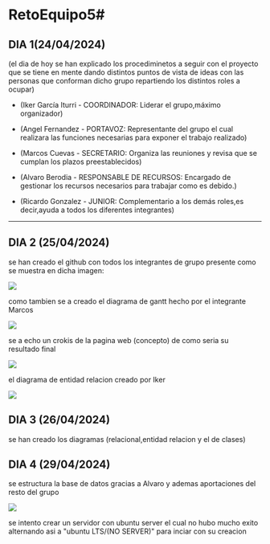 # RetoEquipo5# 



## DIA 1(24/04/2024)

(el dia de hoy se han explicado los procediminetos a seguir con el proyecto que se tiene en mente dando distintos puntos de vista de ideas con las personas que conforman dicho grupo repartiendo los distintos roles a ocupar)

* (Iker García Iturri - COORDINADOR: Liderar el grupo,máximo organizador)

* (Angel Fernandez - PORTAVOZ: Representante del grupo el cual realizara las funciones necesarias para exponer el trabajo realizado)

* (Marcos Cuevas - SECRETARIO: Organiza las reuniones y revisa que se cumplan los plazos preestablecidos)

* (Alvaro Berodia - RESPONSABLE DE RECURSOS: Encargado de gestionar los recursos necesarios para trabajar como es debido.)

* (Ricardo Gonzalez - JUNIOR: Complementario a los demás roles,es decir,ayuda a todos los diferentes integrantes) 

---
## DIA 2 (25/04/2024)

se han creado el github con todos los integrantes de grupo presente como se muestra en dicha imagen:

[![](https://i.postimg.cc/5y27Qr10/Captura-de-pantalla-2024-04-26-172314.png)](https://postimg.cc/Fdwg2DY5)

como tambien se a creado el diagrama de gantt hecho por el integrante Marcos

[![](https://i.postimg.cc/TPzXzSFB/si.png)](https://postimg.cc/GBxNYMcj)

se a echo un crokis de la pagina web (concepto) de como seria su resultado final 

[![](https://i.postimg.cc/HkHHQgW6/Sin-t-tulo.png)](https://postimg.cc/mtd0sKH9)

el diagrama de entidad relacion creado por Iker 

[![](https://i.postimg.cc/Dw6hFsxP/Captura-de-pantalla-2024-04-26-192324.png)](https://postimg.cc/Jssv5yVs)
 
## DIA 3 (26/04/2024)

se han creado los diagramas (relacional,entidad relacion y el de clases)

## DIA 4 (29/04/2024)

se estructura la base de datos gracias a Alvaro y ademas aportaciones del resto del grupo 

[![](https://i.postimg.cc/Y0tStmgC/jasdhsjadhfhsiufyesuf.png)](https://postimg.cc/sQ0zcxwk)

se intento crear un servidor con ubuntu server el cual no hubo mucho exito alternando asi a "ubuntu LTS/(NO SERVER)" para inciar con su creacion 

